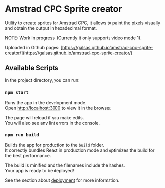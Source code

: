 # Amstrad CPC Sprite creator

Utility to create sprites for Amstrad CPC, it allows to paint the pixels visually and obtain the output in hexadecimal format.

NOTE: Work in progress! (Currently it only supports video mode 1).

Uploaded in Github pages:
[https://galsas.github.io/amstrad-cpc-sprite-creator/](https://galsas.github.io/amstrad-cpc-sprite-creator/)

## Available Scripts

In the project directory, you can run:

### `npm start`

Runs the app in the development mode.\
Open [http://localhost:3000](http://localhost:3000) to view it in the browser.

The page will reload if you make edits.\
You will also see any lint errors in the console.

### `npm run build`

Builds the app for production to the `build` folder.\
It correctly bundles React in production mode and optimizes the build for the best performance.

The build is minified and the filenames include the hashes.\
Your app is ready to be deployed!

See the section about [deployment](https://facebook.github.io/create-react-app/docs/deployment) for more information.
